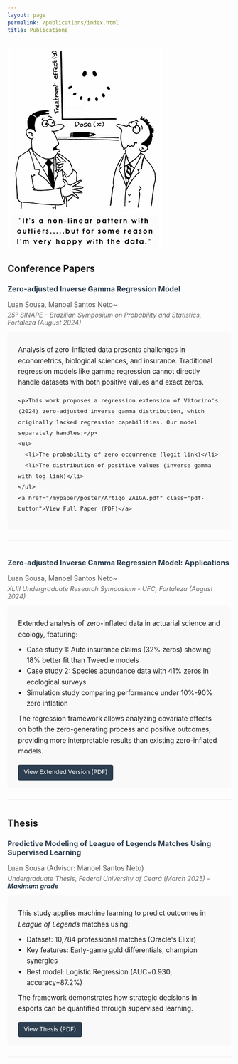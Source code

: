 ```yaml
---
layout: page
permalink: /publications/index.html
title: Publications
---
```


![](/images/Outliers.png)

##  Conference Papers

<div class="publication">
  <h3><a href="/mypaper/poster/Artigo_ZAIGA.pdf" class="pdf-link">Zero-adjusted Inverse Gamma Regression Model</a></h3>
  <div class="authors">Luan Sousa, Manoel Santos Neto~</div>
  <div class="venue">25º SINAPE - Brazilian Symposium on Probability and Statistics, Fortaleza (August 2024)</div>
  <div class="summary">
    <p>Analysis of zero-inflated data presents challenges in econometrics, biological sciences, and insurance. Traditional regression models like gamma regression cannot directly handle datasets with both positive values and exact zeros.</p>
    
    <p>This work proposes a regression extension of Vitorino's (2024) zero-adjusted inverse gamma distribution, which originally lacked regression capabilities. Our model separately handles:</p>
    <ul>
      <li>The probability of zero occurrence (logit link)</li>
      <li>The distribution of positive values (inverse gamma with log link)</li>
    </ul>
    <a href="/mypaper/poster/Artigo_ZAIGA.pdf" class="pdf-button">View Full Paper (PDF)</a>
  </div>
</div>

<div class="publication">
  <h3><a href="/mypaper/poster/Poster_n2.pdf" class="pdf-link">Zero-adjusted Inverse Gamma Regression Model: Applications</a></h3>
  <div class="authors">Luan Sousa, Manoel Santos Neto~</div>
  <div class="venue">XLIII Undergraduate Research Symposium - UFC, Fortaleza (August 2024)</div>
  <div class="summary">
    <p>Extended analysis of zero-inflated data in actuarial science and ecology, featuring:</p>
    <ul>
      <li>Case study 1: Auto insurance claims (32% zeros) showing 18% better fit than Tweedie models</li>
      <li>Case study 2: Species abundance data with 41% zeros in ecological surveys</li>
      <li>Simulation study comparing performance under 10%-90% zero inflation</li>
    </ul>
    <p>The regression framework allows analyzing covariate effects on both the zero-generating process and positive outcomes, providing more interpretable results than existing zero-inflated models.</p>
    <a href="/mypaper/poster/Poster_n2.pdf" class="pdf-button">View Extended Version (PDF)</a>
  </div>
</div>

##  Thesis

<div class="publication">
  <h3><a href="/mypaper/thesis/LuanSousa_Thesis.pdf" class="pdf-link">Predictive Modeling of League of Legends Matches Using Supervised Learning</a></h3>
  <div class="authors">Luan Sousa (Advisor: Manoel Santos Neto)</div>
  <div class="venue">Undergraduate Thesis, Federal University of Ceará (March 2025) - <strong>Maximum grade</strong></div>
  <div class="summary">
    <p>This study applies machine learning to predict outcomes in <em>League of Legends</em> matches using:</p>
    <ul>
      <li>Dataset: 10,784 professional matches (Oracle's Elixir)</li>
      <li>Key features: Early-game gold differentials, champion synergies</li>
      <li>Best model: Logistic Regression (AUC=0.930, accuracy=87.2%)</li>
    </ul>
    <p>The framework demonstrates how strategic decisions in esports can be quantified through supervised learning.</p>
    <a href="/mypaper/thesis/LuanSousa_Thesis.pdf" class="pdf-button">View Thesis (PDF)</a>
  </div>
</div>

<style>
  .publication {
    margin-bottom: 2.5rem;
    padding-bottom: 1.5rem;
    border-bottom: 1px solid #eee;
  }
  .authors {
    color: #555;
    font-size: 0.95rem;
    margin: 0.3rem 0;
  }
  .venue {
    color: #666;
    font-size: 0.9rem;
    font-style: italic;
    margin-bottom: 0.8rem;
  }
  .summary {
    background: #f9f9f9;
    padding: 1.2rem 1.5rem;
    border-radius: 8px;
    font-size: 0.95rem;
    line-height: 1.6;
  }
  .summary p, .summary ul {
    margin: 0.6rem 0;
  }
  .summary ul {
    padding-left: 1.2rem;
  }
  strong {
    color: #2c3e50;
  }
  .pdf-button {
    display: inline-block;
    background: #2c3e50;
    color: white;
    padding: 0.4rem 0.8rem;
    border-radius: 4px;
    font-size: 0.85rem;
    margin-top: 0.5rem;
    text-decoration: none;
  }
  .pdf-button:hover {
    background: #1a252f;
  }
  h3 a.pdf-link {
    color: #2c3e50;
    text-decoration: none;
  }
  h3 a.pdf-link:hover {
    text-decoration: underline;
  }
</style>
